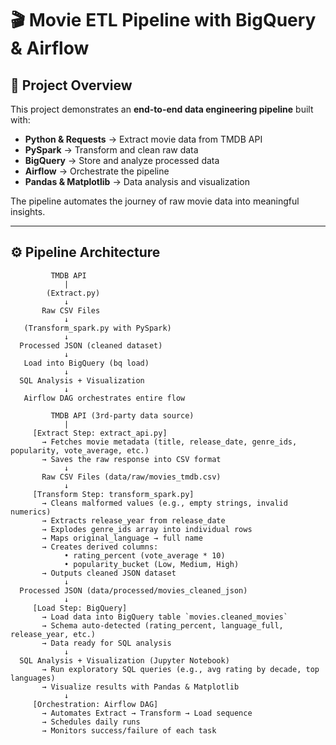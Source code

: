 # 🎬 Movie ETL Pipeline with BigQuery & Airflow

## 📌 Project Overview
This project demonstrates an **end-to-end data engineering pipeline** built with:
- **Python & Requests** → Extract movie data from TMDB API
- **PySpark** → Transform and clean raw data
- **BigQuery** → Store and analyze processed data
- **Airflow** → Orchestrate the pipeline
- **Pandas & Matplotlib** → Data analysis and visualization

The pipeline automates the journey of raw movie data into meaningful insights.

---

## ⚙️ Pipeline Architecture
```text
         TMDB API
            |
        (Extract.py)
            ↓
       Raw CSV Files
            ↓
   (Transform_spark.py with PySpark)
            ↓
  Processed JSON (cleaned dataset)
            ↓
   Load into BigQuery (bq load)
            ↓
  SQL Analysis + Visualization
            ↓
   Airflow DAG orchestrates entire flow

         TMDB API (3rd-party data source)
            |
     [Extract Step: extract_api.py]
       → Fetches movie metadata (title, release_date, genre_ids, popularity, vote_average, etc.)
       → Saves the raw response into CSV format
            ↓
       Raw CSV Files (data/raw/movies_tmdb.csv)
            ↓
     [Transform Step: transform_spark.py]
       → Cleans malformed values (e.g., empty strings, invalid numerics)
       → Extracts release_year from release_date
       → Explodes genre_ids array into individual rows
       → Maps original_language → full name
       → Creates derived columns:
            • rating_percent (vote_average * 10)
            • popularity_bucket (Low, Medium, High)
       → Outputs cleaned JSON dataset
            ↓
  Processed JSON (data/processed/movies_cleaned_json)
            ↓
     [Load Step: BigQuery]
       → Load data into BigQuery table `movies.cleaned_movies`
       → Schema auto-detected (rating_percent, language_full, release_year, etc.)
       → Data ready for SQL analysis
            ↓
  SQL Analysis + Visualization (Jupyter Notebook)
       → Run exploratory SQL queries (e.g., avg rating by decade, top languages)
       → Visualize results with Pandas & Matplotlib
            ↓
     [Orchestration: Airflow DAG]
       → Automates Extract → Transform → Load sequence
       → Schedules daily runs
       → Monitors success/failure of each task
